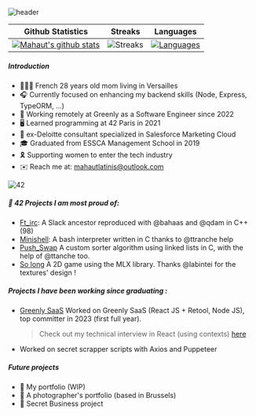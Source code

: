 ![header](https://capsule-render.vercel.app/api?type=waving&height=300&color=gradient&text=Mahaut%20Victoria%20Latinis&textBg=false&fontAlign=50&animation=fadeIn&fontColor=E9E9E9&fontSize=50&descAlign=50&section=header&reversal=false)

|Github Statistics|Streaks|Languages|
|-|-|-|
|[![Mahaut's github stats](https://github-readme-stats.vercel.app/api?username=mahautlatinis&show_icons=true&theme=dark&hide_title=true)](https://github.com/mahautlatinis)|![Streaks](https://github-readme-streak-stats.herokuapp.com/?user=mahautlatinis&theme=dark)|[![Languages](https://github-readme-stats.vercel.app/api/top-langs/?username=mahautlatinis&show_icons=true&theme=dark&layout=compact&hide_title=true)](https://github.com/mahautlatinis)

##### Introduction 

* 🙋🏻‍♀️ French 28 years old mom living in Versailles
* 🎧 Currently focused on enhancing my backend skills (Node, Express, TypeORM, ...)
* 💼 Working remotely at Greenly as a Software Engineer since 2022
* 🖥️ Learned programming at 42 Paris in 2021
* 🏢 ex-Deloitte consultant specialized in Salesforce Marketing Cloud
* 🎓 Graduated from ESSCA Management School in 2019
* 🎗️ Supporting women to enter the tech industry
* ✉️ Reach me at: mahautlatinis@outlook.com

![42](https://upload.wikimedia.org/wikipedia/commons/thumb/8/8d/42_Logo.svg/langfr-560px-42_Logo.svg.png)

##### 📁 42 Projects I am most proud of: 
* [Ft_irc](https://github.com/malatinipro/ft_irc): A Slack ancestor reproduced with @bahaas and @qdam in C++ (98)
* [Minishell](https://github.com/malatinipro/minishell): A bash interpreter written in C thanks to @ttranche help
* [Push_Swap](https://github.com/malatinipro/push_swap) A custom sorter algorithm using linked lists in C, with the help of @ttanche too.
* [So long](https://github.com/malatinipro/so_long) A 2D game using the MLX library. Thanks @labintei for the textures' design !

##### Projects I have been working since graduating : 
* [Greenly SaaS](https://greenly.earth/fr-fr) Worked on Greenly SaaS (React JS + Retool, Node JS), top committer in 2023 (first full year).
  > Check out my technical interview in React (using contexts) [here](https://github.com/mahautlatinis/react-front-home-test)
* Worked on secret scrapper scripts with Axios and Puppeteer

##### Future projects
* 🎨 My portfolio (WIP)
* 📸 A photographer's portfolio (based in Brussels)
* 🤫 Secret Business project 
